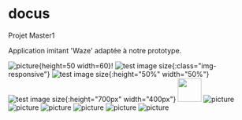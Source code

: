 # docus
Projet Master1

Application imitant 'Waze' adaptée à notre prototype. 

![picture](images/home.jpg){height=50 width=60}!
![test image size](images/home.jpg){:class="img-responsive"}
![test image size](images/home.jpg){:height="50%" width="50%"}
![test image size](images/home.jpg){:height="700px" width="400px"}
<img src="https://github.com/marion-jammayrac/ProjetWheelShare/tree/master/images/home" width="48">
![picture](images/recherche.jpg)
![picture](images/mouvement.jpg)
![picture](images/pins.jpg)
![picture](images/pins2.jpg)
![picture](images/itinéraire.jpg)
![picture](images/projet.png)




